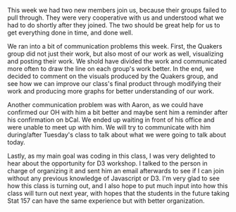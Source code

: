 This week we had two new members join us, because their groups failed to pull through.
They were very cooperative with us and understood what we had to do shortly after they joined.
The two should be great help for us to get everything done in time, and done well.

We ran into a bit of communication problems this week.
First, the Quakers group did not just their work, but also most of our work as well, visualizing and posting their work.
We shold have divided the work and communicated more often to draw the line on each group's work better.
In the end, we decided to comment on the visuals produced by the Quakers group, and see how we can improve our class's
final product through modifying their work and producing more graphs for better understanding of our work.

Another communication problem was with Aaron, as we could have confirmed our OH with him a bit better
and maybe sent him a reminder after his confirmation on bCal.
We ended up waiting in front of his office and were unable to meet up with him.
We will try to communicate with him during/after Tuesday's class to talk about what we were going to talk about today.

Lastly, as my main goal was coding in this class, I was very delighted to hear about the opportunity for D3 workshop.
I talked to the person in charge of organizing it and sent him an email afterwards to see if I can join without any previous knowledge
of Javascript or D3.
I'm very glad to see how this class is turning out, and I also hope to put much input into how this class will turn out next year,
with hopes that the students in the future taking Stat 157 can have the same experience but with better organization.
